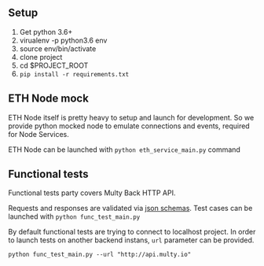 ## Setup
1. Get python 3.6+
2. virualenv -p python3.6 env
3. source env/bin/activate
4. clone project
5. cd $PROJECT_ROOT
6. `pip install -r requirements.txt`



## ETH Node mock
ETH Node itself is pretty heavy to setup and launch for development.
So we provide python mocked node to emulate connections and events, required for Node Services.

ETH Node can be launched with `python eth_service_main.py` command

## Functional tests
Functional tests party covers Multy Back HTTP API.

Requests and responses are validated via [json schemas](https://github.com/Multy-io/multy-back-testing/tree/master/schema/json).
Test cases can be launched with `python func_test_main.py`

By default functional tests are trying to connect to localhost project.
In order to launch tests on another backend instans, `url` parameter can be provided.

`python func_test_main.py --url "http://api.multy.io"`